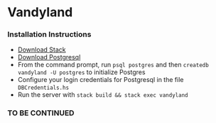 Vandyland
===============

### Installation Instructions

  * [Download Stack](https://docs.haskellstack.org/en/stable/README/)
  * [Download Postgresql](https://www.postgresql.org/download/)
  * From the command prompt, run `psql postgres` and then `createdb vandyland -U postgres` to initialize Postgres
  * Configure your login credentials for Postgresql in the file `DBCredentials.hs`
  * Run the server with `stack build && stack exec vandyland`

### TO BE CONTINUED
